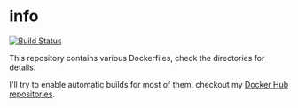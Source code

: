 # info
[![Build Status](https://travis-ci.com/simonkowallik/docker.svg?branch=master)](https://travis-ci.com/simonkowallik/docker)

This repository contains various Dockerfiles, check the directories for details.

I'll try to enable automatic builds for most of them, checkout my [Docker Hub repositories](https://hub.docker.com/u/simonkowallik/).
